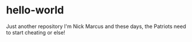 # hello-world
Just another repository
I'm Nick Marcus and these days, the Patriots need to start cheating or else!

